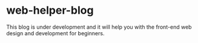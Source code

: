 # web-helper-blog
This blog is under development and it will help you with the front-end web design and development for beginners.
